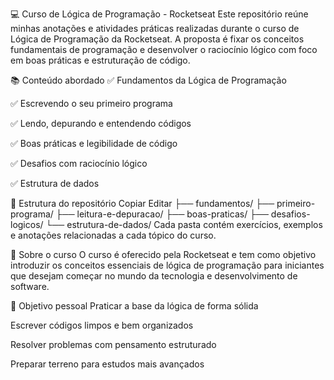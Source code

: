💻 Curso de Lógica de Programação - Rocketseat
Este repositório reúne minhas anotações e atividades práticas realizadas durante o curso de Lógica de Programação da Rocketseat. A proposta é fixar os conceitos fundamentais de programação e desenvolver o raciocínio lógico com foco em boas práticas e estruturação de código.

📚 Conteúdo abordado
✅ Fundamentos da Lógica de Programação

✅ Escrevendo o seu primeiro programa

✅ Lendo, depurando e entendendo códigos

✅ Boas práticas e legibilidade de código

✅ Desafios com raciocínio lógico

✅ Estrutura de dados

📁 Estrutura do repositório
Copiar
Editar
├── fundamentos/
├── primeiro-programa/
├── leitura-e-depuracao/
├── boas-praticas/
├── desafios-logicos/
└── estrutura-de-dados/
Cada pasta contém exercícios, exemplos e anotações relacionadas a cada tópico do curso.

🚀 Sobre o curso
O curso é oferecido pela Rocketseat e tem como objetivo introduzir os conceitos essenciais de lógica de programação para iniciantes que desejam começar no mundo da tecnologia e desenvolvimento de software.

🧠 Objetivo pessoal
Praticar a base da lógica de forma sólida

Escrever códigos limpos e bem organizados

Resolver problemas com pensamento estruturado

Preparar terreno para estudos mais avançados

